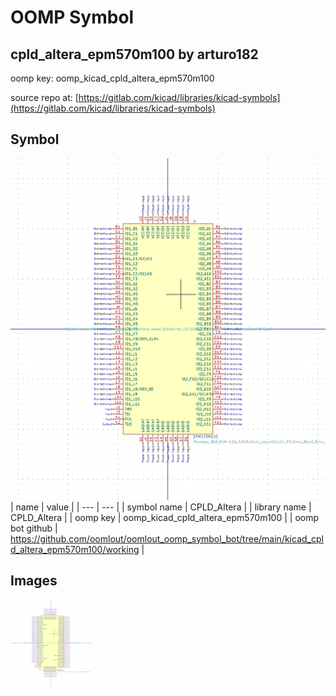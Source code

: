 # OOMP Symbol  
## cpld_altera_epm570m100  by arturo182  
  
oomp key: oomp_kicad_cpld_altera_epm570m100  
  
source repo at: [https://gitlab.com/kicad/libraries/kicad-symbols](https://gitlab.com/kicad/libraries/kicad-symbols)  
## Symbol  
  
[![working.png](working_600.png)](working.png)  
| name | value | 
| --- | --- | 
| symbol name | CPLD_Altera | 
| library name | CPLD_Altera | 
| oomp key | oomp_kicad_cpld_altera_epm570m100 | 
| oomp bot github | https://github.com/oomlout/oomlout_oomp_symbol_bot/tree/main/kicad_cpld_altera_epm570m100/working | 
## Images  
  
[![working.png](working_140.png)](working.png)  
